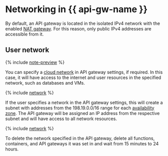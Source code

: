 # Networking in {{ api-gw-name }}

By default, an API gateway is located in the isolated IPv4 network with the enabled [NAT gateway](../../vpc/concepts/gateways.md). For this reason, only public IPv4 addresses are accessible from it.

## User network

{% include [note-preview](../../_includes/note-preview.md) %}

You can specify a [cloud network](../../vpc/concepts/network.md#network) in API gateway settings, if required. In this case, it will have access to the internet and user resources in the specified network, such as databases and VMs.

{% include [network](../../_includes/functions/network.md) %}

If the user specifies a network in the API gateway settings, this will create a subnet with addresses from the 198.19.0.0/16 range for each [availability zone](../../overview/concepts/geo-scope.md). The API gateway will be assigned an IP address from the respective subnet and will have access to all network resources.

{% include [network](../../_includes/functions/network-note.md) %}

To delete the network specified in the API gateway, delete all functions, containers, and API gateways it was set in and wait from 15 minutes to 24 hours.

